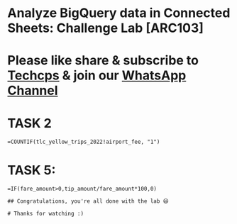 # Analyze BigQuery data in Connected Sheets: Challenge Lab [ARC103]

# Please like share & subscribe to [Techcps](https://www.youtube.com/@techcps) & join our [WhatsApp Channel](https://whatsapp.com/channel/0029Va9nne147XeIFkXYv71A)

# TASK 2
```
=COUNTIF(tlc_yellow_trips_2022!airport_fee, "1")
```

# TASK 5:

```
=IF(fare_amount>0,tip_amount/fare_amount*100,0)
```
```
## Congratulations, you're all done with the lab 😄

# Thanks for watching :)
